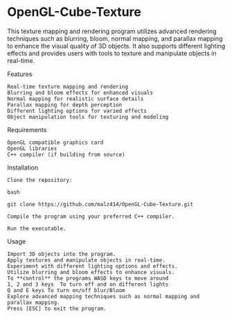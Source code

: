 # OpenGL-Cube-Texture

This texture mapping and rendering program utilizes advanced rendering techniques such as blurring, bloom, normal mapping, and parallax mapping to enhance the visual quality of 3D objects. It also supports different lighting effects and provides users with tools to texture and manipulate objects in real-time.

Features

    Real-time texture mapping and rendering
    Blurring and bloom effects for enhanced visuals
    Normal mapping for realistic surface details
    Parallax mapping for depth perception
    Different lighting options for varied effects
    Object manipulation tools for texturing and modeling

Requirements

    OpenGL compatible graphics card
    OpenGL libraries
    C++ compiler (if building from source)

Installation

    Clone the repository:

    bash

    git clone https://github.com/malz414/OpenGL-Cube-Texture.git

    Compile the program using your preferred C++ compiler.

    Run the executable.

Usage

    Import 3D objects into the program.
    Apply textures and manipulate objects in real-time.
    Experiment with different lighting options and effects.
    Utilize blurring and bloom effects to enhance visuals.
    To **control** the programs WASD keys to move around 
    1, 2 and 3 keys  To turn off and on different lights  
    Q and E keys To turn on/off blur/Bloom
    Explore advanced mapping techniques such as normal mapping and parallax mapping.
    Press [ESC] to exit the program.





